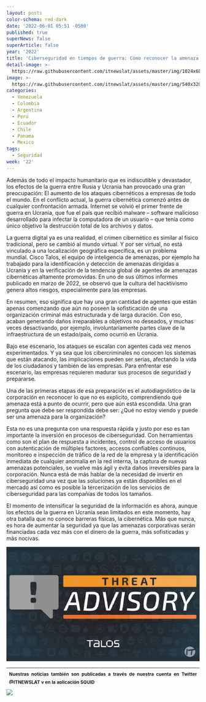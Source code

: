 ```yaml
---
layout: posts
color-schema: red-dark
date: '2022-06-01 05:51 -0500'
published: true
superNews: false
superArticle: false
year: '2022'
title: 'Ciberseguridad en tiempos de guerra: Cómo reconocer la amenaza invisible'
detail-image: >-
  https://raw.githubusercontent.com/itnewslat/assets/master/img/1024x680/amenazas-ciberseguridad-g.jpg
image: >-
  https://raw.githubusercontent.com/itnewslat/assets/master/img/540x320/amenazas-ciberseguridad-p.jpg
categories:
  - Venezuela
  - Colombia
  - Argentina
  - Perú
  - Ecuador
  - Chile
  - Panama
  - Mexico
tags:
  - Seguridad
week: '22'
---
```

Además de todo el impacto humanitario que es indiscutible y devastador, los efectos de la guerra entre Rusia y Ucrania han provocado una gran preocupación: El aumento de los ataques cibernéticos a empresas de todo el mundo. En el conflicto actual, la guerra cibernética comenzó antes de cualquier confrontación armada. Internet se volvió el primer frente de guerra en Ucrania, que fue el país que recibió malware – software malicioso desarrollado para infectar la computadora de un usuario – que tenía como único objetivo la destrucción total de los archivos y datos.
 
La guerra digital ya es una realidad, el crimen cibernético es similar al físico tradicional, pero se cambió al mundo virtual. Y por ser virtual, no está vinculado a una localización geográfica específica, es un problema mundial. Cisco Talos, el equipo de inteligencia de amenazas, por ejemplo ha trabajado para la identificación y detección de amenazas dirigidas a Ucrania y en la verificación de la tendencia global de agentes de amenazas cibernéticas altamente promovidas. En uno de sus últimos informes publicado en marzo de 2022, se observó que la cultura del hacktivismo genera altos riesgos, especialmente para las empresas.
 
En resumen, eso significa que hay una gran cantidad de agentes que están apenas comenzando que aún no poseen la sofisticación de una organización criminal más estructurada y de larga duración. Con eso, acaban generando daños irreparables a objetivos no deseados, y muchas veces desactivando, por ejemplo, involuntariamente partes clave de la infraestructura de un estado/país, como ocurrió en Ucrania.
 
Bajo ese escenario, los ataques se escalan con agentes cada vez menos experimentados. Y ya sea que los cibercriminales no conocen los sistemas que están atacando, las implicaciones pueden ser serias, afectando la vida de los ciudadanos y también de las empresas. Para enfrentar ese escenario, las empresas requieren madurar sus procesos de seguridad y prepararse.
 
Una de las primeras etapas de esa preparación es el autodiagnóstico de la corporación en reconocer lo que no es explícito, comprendiendo qué amenaza está a punto de ocurrir, pero que aún está escondida. Una gran pregunta que debe ser respondida debe ser: ¿Qué no estoy viendo y puede ser una amenaza para la organización?
 
Esta no es una pregunta con una respuesta rápida y justo por eso es tan importante la inversión en procesos de ciberseguridad. Con herramientas como son el plan de respuesta a incidentes, control de acceso de usuarios con autenticación de múltiples factores, accesos confiables continuos, monitoreo e inspección de tráfico de la red de la empresa y la identificación inmediata de cualquier anomalía en la red interna, la captura de nuevas amenazas potenciales, se vuelve más ágil y evita daños irreversibles para la corporación.  Nunca está de más hablar de la necesidad de invertir  en ciberseguridad una vez que las soluciones ya están disponibles en el mercado así como es posible la tercerización de los servicios de ciberseguridad para las compañías de todos los tamaños.
 
El momento de intensificar la seguridad de la información es ahora, aunque los efectos de la guerra en Ucrania sean limitados en este momento, hay otra batalla que no conoce barreras físicas, la cibernética. Más que nunca, es hora de aumentar la seguridad ya que las amenazas corporativas serán financiadas cada vez más con el dinero de la guerra, más sofisticadas y más nocivas.

![](https://raw.githubusercontent.com/itnewslat/assets/master/img/540x320/amenazas-ciberseguridad-p.jpg)

<table style="height: 42px;" width="569">
<tbody>
<tr>
<td style="text-align: justify;"><sub><strong>Nuestras noticias también son publicadas a través de nuestra cuenta en Twitter <a href="https://twitter.com/itnewslat?lang=es">@ITNEWSLAT</a> y en la aplicación <a href="https://squidapp.co/en/">SQUID</a></strong></sub></td>
</tr>
</tbody>
</table>

<img src="https://tracker.metricool.com/c3po.jpg?hash=56f88a41e39ab42c063cc51676587a04"/>